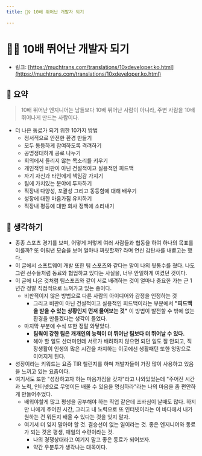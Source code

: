 ```yaml
---
title: 🤽‍♀️ 10배 뛰어난 개발자 되기 

---
```

# 🤽‍♀️ 10배 뛰어난 개발자 되기 

- 링크: [https://muchtrans.com/translations/10xdeveloper.ko.html](https://muchtrans.com/translations/10xdeveloper.ko.html)

## 📝 요약 

> 10배 뛰어난 엔지니어는 남들보다 10배 뛰어난 사람이 아니라, 주변 사람을 10배 뛰어나게 만드는 사람이다.  

- 더 나은 동료가 되기 위한 10가지 방법
  - 정서적으로 안전한 환경 만들기
  - 모두 동등하게 참여하도록 격려하기
  - 공명정대하게 공로 나누기
  - 회의에서 들리지 않는 목소리를 키우기
  - 개인적인 비판이 아닌 건설적이고 실용적인 피드백
  - 자기 자신과 타인에게 책임감 가지기 
  - 팀에 가치있는 분야에 투자하기
  - 직장내 다양성, 포괄성 그리고 동등함에 대해 배우기
  - 성장에 대한 마음가짐 유지하기  
  - 직장내 평등에 대한 회사 정책에 소리내기  



## 🤔 생각하기  
- 종종 스포츠 경기를 보며, 어떻게 저렇게 여러 사람들과 협동을 하여 하나의 목표를 이룰까? 또 이뤄낸 모습을 보며 얼마나 짜릿할까? 라며 연신 감탄사를 내뱉고는 했다.  
- 이 글에서 소프트웨어 개발 또한 팀 스포츠와 같다는 말이 나의 뒷통수를 쳤다. 나도 그런 선수들처럼 동료와 협업하고 있다는 사실을, 너무 안일하게 여겼던 것이다.  
- 이 글에 나온 것처럼 팀스포츠와 같이 서로 배려하는 것이 얼마나 중요한 가는 근 1년간 정말 직접적으로 느껴가고 있는 중이다.   
  - 비판적이지 않은 방법으로 다른 사람의 아이디어와 감정을 인정하는 것  
    - 그리고 비판이 아닌 건설적이고 실용적인 피드백이라는 부분에서 **"피드백을 받을 수 있는 상황인지 먼저 물어보는 것"** 이 방법이 발전할 수 밖에 없는 환경을 만들겠다는 생각이 들었다.  
  - 마지막 부분에 수식 또한 정말 와닿았다.  
    - **팀웍이 강한 팀은 개개인의 능력이 더 뛰어난 팀보다 더 뛰어날 수 있다.** 
    - 해야 할 일도 산더미인데 서로가 배려하지 않으면 되던 일도 잘 안되고, 직장생활이 인생의 많은 시간을 차지하는 이곳에선 생활패턴 또한 엉망으로 이어지게 된다.    
- 성장이라는 키워드는 요즘 TIR 챌린지를 하며 개발자들이 가장 많이 사용하고 있음을 느끼고 있는 요즘이다.  
- 여기서도 또한 "성장하고자 하는 마음가짐을 갖자"라고 나와있었는데 "주어진 시간과 노력, 인터넷으로 무엇이든 배울 수 있음을 명심하라"라는 나의 마음을 좀 편안하게 만들어주었다.  
  - 배워야할게 많고 평생을 공부해야 하는 직업 같은데 조바심이 날때도 많다. 하지만 나에게 주어진 시간, 그리고 내 노력으로 또 인터넷이라는 이 바다에서 내가 원하는 건 뭐든지 배울 수 있다는 것을 잊지 말자.   
  - 여기서 더 잊지 말아야 할 것. 결승선이 없는 일이라는 것. 좋은 엔지니어와 동료가 되는 것은 평생, 매일의 수련이라는 것.
    - 나의 경쟁상대라고 여기지 말고 좋은 동료가 되어보자.  
    - 약간 우분투가 생각나는 대목이다.  